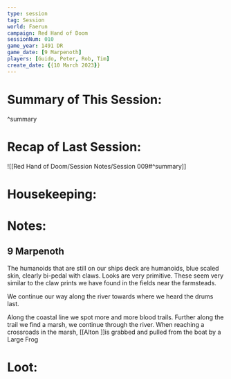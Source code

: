 ```yaml
---
type: session
tag: Session
world: Faerun
campaign: Red Hand of Doom
sessionNum: 010
game_year: 1491 DR
game_date: [9 Marpenoth]
players: [Guido, Peter, Rob, Tim]
create_date: {{10 March 2023}}
---
```




# Summary of This Session:

^summary

# Recap of Last Session:
![[Red Hand of Doom/Session Notes/Session 009#^summary]]

# Housekeeping:

# Notes:
## 9 Marpenoth
The humanoids that are still on our ships deck are humanoids, blue scaled skin, clearly bi-pedal with claws. Looks are very primitive. These seem very similar to the claw prints we have found in the fields near the farmsteads.

We continue our way along the river towards where we heard the drums last.

Along the coastal line we spot more and more blood trails.
Further along the trail we find a marsh, we continue through the river.
When reaching a crossroads in the marsh, [[Alton ]]is grabbed and pulled from the boat by a Large Frog
# Loot:
